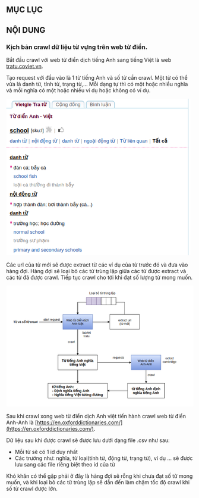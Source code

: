 ## MỤC LỤC 


## NỘI DUNG

### Kịch bản crawl dữ liệu từ vựng trên web từ điển.

Bắt đầu crawl với web từ điển dịch tiếng Anh sang tiếng Việt là web [tratu.coviet.vn](http://tratu.coviet.vn).

Tạo request với đầu vào là 1 từ tiếng Anh và số từ cần crawl. Một từ có thể vừa là danh từ, tính từ, trạng từ,... Mỗi dạng tự thì có một hoặc nhiều nghĩa và mỗi nghĩa có một hoặc nhiều ví dụ hoặc không có ví dụ.

![](./images/w11-data.png)

Các url của từ mới sẽ được extract từ các ví dụ của từ trước đó và đưa vào hàng đợi. Hàng đợi sẽ loại bỏ các từ trùng lặp giữa các từ được extract và các từ đã được crawl. Tiếp tục crawl cho tới khi đạt số lượng từ mong muốn.

![](./images/w11-crawler.png)

Sau khi crawl xong web từ điển dịch Anh việt tiến hành crawl web từ điển Anh-Anh là [https://en.oxforddictionaries.com/](https://en.oxforddictionaries.com/).

Dữ liệu sau khi được crawl sẽ được lưu dưới dạng file .csv như sau:

- Mỗi từ sẽ có 1 id duy nhất 
- Các trường như: nghĩa, từ loại(tính từ, động từ, trạng từ), ví dụ ... sẽ được lưu sang các file riêng biệt theo id của từ


Khó khăn có thể gặp phải ở đây là hàng đợi sẽ rỗng khi chưa đạt số từ mong muốn, và khi loại bỏ các từ trùng lặp sẽ dẫn đến làm chậm tốc độ crawl khi số từ crawl được lớn.